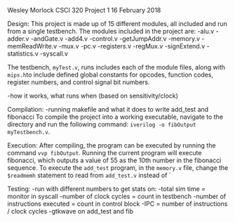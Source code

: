 Wesley Morlock
CSCI 320
Project 1
16 February 2018

Design:
This project is made up of 15 different modules, all included and run from a single testbench. The modules included in the project are:
	-alu.v
	-adder.v
	-andGate.v
	-add4.v
	-control.v
	-getJumpAddr.v
	-memory.v
	-memReadWrite.v
	-mux.v
	-pc.v
	-registers.v
	-regMux.v
	-signExtend.v
	-statistics.v
	-syscall.v

The testbench, `myTest.v`, runs includes each of the module files, along with `mips.h`to include defined global constants for opcodes, function codes, register numbers, and control signal bit numbers. 

-how it works, what runs when (based on sensitivity/clock)

Compilation:
-running makefile and what it does to write add_test and fibonacci
To compile the project into a working executable, navigate to the directory and run the following command: `iverilog -o fibOutput myTestbench.v`.

Execution: 
After compiling, the program can be executed by running the command `vvp fibOutput`. Running the current program will execute fibonacci, which outputs a value of 55 as the 10th number in the fibonacci sequence. To execute the `add_test` program, in the `memory.v` file, change the `$readmemh` statement to read from `add_test.v` instead of ` 

Testing:
	-run with different numbers to get stats on:
		-total sim time = monitor in syscall
		-number of clock cycles = count in testbench
		-number of instructions executed = count in control block
		-IPC = number of instructions / clock cycles
	-gtkwave on add_test and fib
